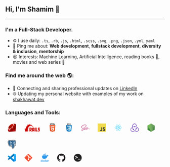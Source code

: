 ## Hi, I'm Shamim 👋

---

<!-- I'm Shamim, a software engineer with experience in Ruby, Rails, JavaScript, React-Redux and more. I've been working professionally for about 3 years but got my start back in days of Microverse. I am enthusiastic about solving problems and outside of work my goal is to increase diversity in technology and help the next generation get their start. I am passionate about accessibility and committed to a web that works for everyone.-->

### I'm a Full-Stack Developer.

- ⚙️ I use daily: `.ts`, `.rb`, `.js`, `.html`, `.scss`, `.svg`, `.png`, `.json`, `.yml`, `yaml`
- 💬 Ping me about: **Web development**, **fullstack development**, **diversity & inclusion**, **mentorship**
- 😍 Interests: Machine Learning, Artificial Intelligence, reading books 📖, movies and web series 🎥

### Find me around the web 🌎:

- 💼 Connecting and sharing professional updates on <a href="https://www.linkedin.com/in/shakhawathossainshamim/">LinkedIn</a>
- 🌐 Updating my personal website with examples of my work on <a href="https://www.shakhawat.dev/">shakhawat.dev</a>

### Languages and Tools:

<div style="display: flex; flex-wrap: wrap; gap: 10px;">
  <img style="margin: 0.5rem;" alt="Ruby" width="26px" src="./assets/ruby.png" />
  <img style="margin: 0.5rem;" alt="Rails" width="50px" src="./assets/rails.png" />
  <img style="margin: 0.5rem;" alt="HTML5" width="26px" src="https://raw.githubusercontent.com/github/explore/80688e429a7d4ef2fca1e82350fe8e3517d3494d/topics/html/html.png" />
  <img style="margin: 0.5rem;" alt="CSS3" width="26px" src="https://raw.githubusercontent.com/github/explore/80688e429a7d4ef2fca1e82350fe8e3517d3494d/topics/css/css.png" />
  <img style="margin: 0.5rem;" alt="Sass" width="26px" src="https://raw.githubusercontent.com/github/explore/80688e429a7d4ef2fca1e82350fe8e3517d3494d/topics/sass/sass.png" />
  <img style="margin: 0.5rem;" alt="JavaScript" width="26px" src="https://raw.githubusercontent.com/github/explore/80688e429a7d4ef2fca1e82350fe8e3517d3494d/topics/javascript/javascript.png" />
  <img style="margin: 0.5rem;" alt="React" width="26px" src="https://raw.githubusercontent.com/github/explore/80688e429a7d4ef2fca1e82350fe8e3517d3494d/topics/react/react.png" />
  <img style="margin: 0.5rem;" alt="Redux" width="26px" src="./assets/redux.png" />
  <img style="margin: 0.5rem;" alt="Node.js" width="26px" src="https://raw.githubusercontent.com/github/explore/80688e429a7d4ef2fca1e82350fe8e3517d3494d/topics/nodejs/nodejs.png" />
  <img style="margin: 0.5rem;" alt="PostgreSQL" width="26px" src="./assets/pg.png" />
</div>

<div style="display: flex; flex-wrap: wrap; gap: 10px;">
  <img style="margin: 0.5rem;" alt="Visual Studio Code" width="26px" src="https://raw.githubusercontent.com/github/explore/80688e429a7d4ef2fca1e82350fe8e3517d3494d/topics/visual-studio-code/visual-studio-code.png" />
  <img style="margin: 0.5rem;" alt="Git" width="26px" src="./assets/git.png" />
  <img style="margin: 0.5rem;" alt="Docker" width="26px" src="./assets/docker.png" />
  <img style="margin: 0.5rem;" alt="GitHub" width="26px" src="https://raw.githubusercontent.com/github/explore/78df643247d429f6cc873026c0622819ad797942/topics/github/github.png" />
  <img style="margin: 0.5rem;" alt="Terminal" width="26px" src="https://raw.githubusercontent.com/github/explore/80688e429a7d4ef2fca1e82350fe8e3517d3494d/topics/terminal/terminal.png" />
</div>
